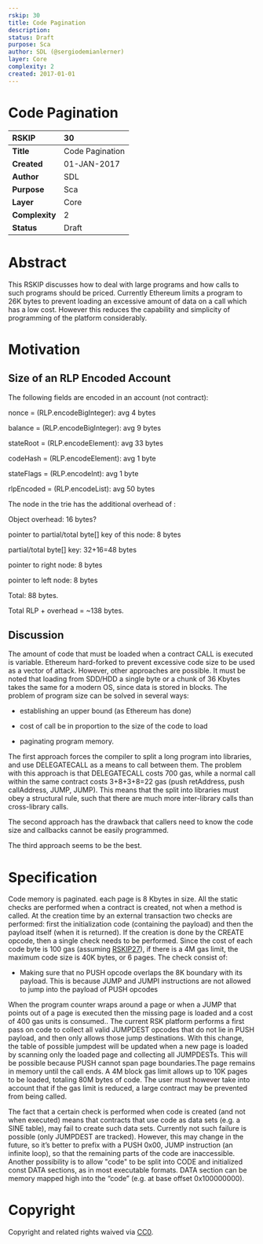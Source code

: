 ```yaml
---
rskip: 30
title: Code Pagination
description: 
status: Draft
purpose: Sca
author: SDL (@sergiodemianlerner)
layer: Core
complexity: 2
created: 2017-01-01
---
```


# Code Pagination

|RSKIP          |30           |
| :------------ |:-------------|
|**Title**      |Code Pagination|
|**Created**    |01-JAN-2017 |
|**Author**     |SDL |
|**Purpose**    |Sca |
|**Layer**      |Core |
|**Complexity** |2 |
|**Status**     |Draft |

# **Abstract**

This RSKIP discusses how to deal with large programs and how calls to such programs should be priced. Currently Ethereum limits a program to 26K bytes to prevent loading an excessive amount of data on a call which has a low cost. However this reduces the capability and simplicity of programming of the platform considerably.

# **Motivation**

## Size of an RLP Encoded Account 

The following fields are encoded in an account (not contract):

nonce = (RLP.encodeBigInteger): avg 4 bytes

balance = (RLP.encodeBigInteger): avg 9 bytes

stateRoot = (RLP.encodeElement): avg 33 bytes

codeHash = (RLP.encodeElement): avg 1 byte

stateFlags = (RLP.encodeInt): avg 1 byte

rlpEncoded = (RLP.encodeList): avg 50 bytes

       

The node in the trie has the additional overhead of :

Object overhead:  16 bytes?

pointer to partial/total byte[] key of this node: 8 bytes

partial/total byte[] key: 32+16=48 bytes

pointer to right node: 8 bytes

pointer to left node: 8 bytes

Total: 88 bytes.

Total RLP + overhead = ~138 bytes.

## Discussion

The amount of code that must be loaded when a contract CALL is executed is variable. Ethereum hard-forked to prevent excessive code size to be used as a vector of attack. However, other approaches are possible. It must be noted that loading from SDD/HDD a single byte or a chunk of 36 Kbytes takes the same for a modern OS, since data is stored in blocks. The problem of program size can be solved in several ways: 

- establishing an upper bound (as Ethereum has done)

- cost of call be in proportion to the size of the code to load

- paginating program memory.

The first approach forces the compiler to split a long program into libraries, and use DELEGATECALL as a means to call between them. The problem with this approach is that DELEGATECALL costs 700 gas, while a normal call within the same contract costs 3+8+3+8=22 gas (push retAddress, push callAddress, JUMP, JUMP). This means that the split into libraries must obey a structural rule, such that there are much more inter-library calls than cross-library calls. 

The second approach has the drawback that callers need to know the code size and callbacks cannot  be easily programmed.

The third approach seems to be the best. 

# **Specification**

Code memory is paginated. each page is 8 Kbytes in size. All the static checks are performed when a contract is created, not when a method is called. At the creation time by an external transaction two checks are performed: first the initialization code (containing the payload) and then the payload itself (when it is returned). If the creation is done by the CREATE opcode, then a single check needs to be performed. Since the cost of each code byte is 100 gas (assuming [RSKIP27]), if there is a 4M gas limit, the maximum code size is 40K bytes, or 6 pages. The check consist of:

- Making sure that no PUSH opcode overlaps the 8K boundary with its payload. This is because JUMP and JUMPI instructions are not allowed to jump into the payload of PUSH opcodes

When the program counter wraps around a page or when a JUMP that points out of a page is executed then the missing page is loaded and a cost of 400 gas units is consumed.. The current RSK platform performs a first pass on code to collect all valid JUMPDEST opcodes that do not lie in PUSH payload, and then only allows those jump destinations. With this change, the table of possible jumpdest will be updated when a new page is loaded by scanning only the loaded page and collecting all JUMPDESTs. This will be possible because PUSH cannot span page boundaries.The page remains in memory until the call ends. A 4M block gas limit allows up to 10K pages to be loaded, totaling 80M bytes of code. The user must however take into account that if the gas limit is reduced, a large contract may be prevented from being called.  

The fact that a certain check is performed when code is created (and not when executed) means that contracts that use code as data sets (e.g. a SINE table), may fail to create such data sets. Currently not such failure is possible (only JUMPDEST are tracked). However, this may change in the future, so it’s better to prefix with a PUSH 0x00, JUMP instruction (an infinite loop), so that the remaining parts of the code are inaccessible. Another possibility is to allow "code" to be split into CODE and initialized const DATA sections, as in most executable formats. DATA section can be memory mapped high into the “code” (e.g.  at base offset 0x100000000). 

[RSKIP27]: https://github.com/rsksmart/RSKIPs/blob/master/IPs/RSKIP27.md

# **Copyright**

Copyright and related rights waived via [CC0](https://creativecommons.org/publicdomain/zero/1.0/).
